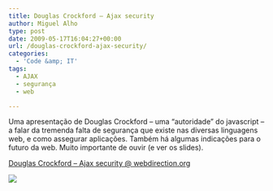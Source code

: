 ```yaml
---
title: Douglas Crockford – Ajax security
author: Miguel Alho
type: post
date: 2009-05-17T16:04:27+00:00
url: /douglas-crockford-ajax-security/
categories:
  - 'Code &amp; IT'
tags:
  - AJAX
  - segurança
  - web

---
```

Uma apresentação de Douglas Crockford &#8211; uma &#8220;autoridade&#8221; do javascript &#8211; a falar da tremenda falta de segurança que existe nas diversas linguagens web, e como assegurar aplicações. Também há algumas indicações para o futuro da web. Muito importante de ouvir (e ver os slides).

[Douglas Crockford &#8211; Ajax security @ webdirection.org][1]

<div class="zemanta-pixie">
  <img class="zemanta-pixie-img" src="http://img.zemanta.com/pixy.gif?x-id=511a6ce6-a7aa-822b-95c0-e276c03c4db6" />
</div>

 [1]: http://www.webdirections.org/resources/wdn08-douglas-crockford/